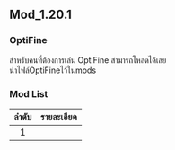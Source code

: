 ## Mod_1.20.1
### OptiFine
สำหรับคนที่ต้องการเล่น OptiFine สามารถโหลดได้เลย  
นำไฟล์OptiFineไว้ในmods

### Mod List
|ลำดับ|รายละเอียด|
|:-:|-|
|	1	||
